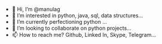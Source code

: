 - 👋 Hi, I’m @manulag
- 👀 I’m interested in python, java, sql, data structures...
- 🌱 I’m currently perfectioning python ...
- 💞️ I’m looking to collaborate on python projects...
- 📫 How to reach me? Github, Linked In, Skype, Telegram...

<!---
manulag/manulag is a ✨ special ✨ repository because its `README.md` (this file) appears on your GitHub profile.
You can click the Preview link to take a look at your changes.
--->
